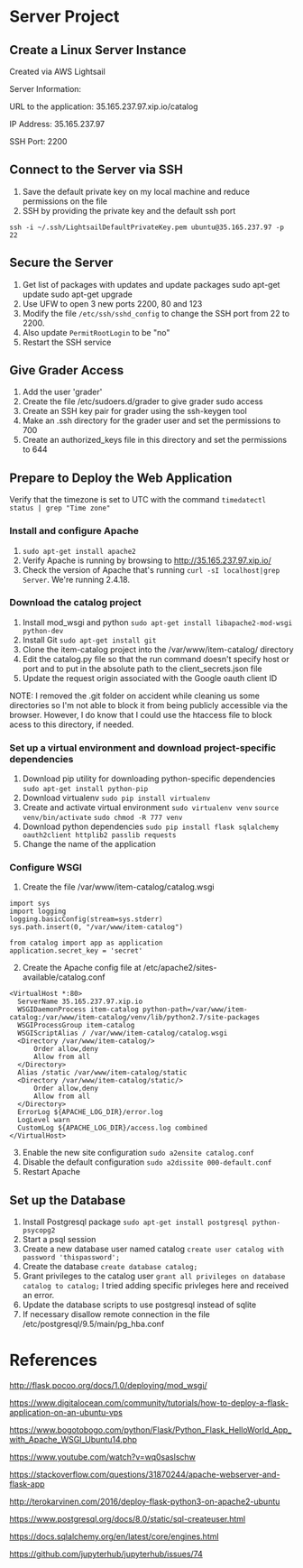 # Server Project

## Create a Linux Server Instance
Created via AWS Lightsail<p>
Server Information:<p>
  URL to the application:  35.165.237.97.xip.io/catalog
  <p>IP Address: 35.165.237.97<p>
  <p>SSH Port: 2200


## Connect to the Server via SSH
1. Save the default private key on my local machine and reduce permissions on the file
2. SSH by providing the private key and the default ssh port

  `ssh -i ~/.ssh/LightsailDefaultPrivateKey.pem ubuntu@35.165.237.97 -p 22`
  

## Secure the Server
1. Get list of packages with updates and update packages
  sudo apt-get update
  sudo apt-get upgrade
2. Use UFW to open 3 new ports 2200, 80 and 123
3. Modify the file `/etc/ssh/sshd_config` to change the SSH port from 22 to 2200. 
4. Also update `PermitRootLogin` to be "no"
5. Restart the SSH service

## Give Grader Access
1. Add the user 'grader'
2. Create the file /etc/sudoers.d/grader to give grader sudo access
3. Create an SSH key pair for grader using the ssh-keygen tool
4. Make an .ssh directory for the grader user and set the permissions to 700
5. Create an authorized_keys file in this directory and set the permissions to 644

## Prepare to Deploy the Web Application
Verify that the timezone is set to UTC with the command `timedatectl status | grep "Time zone"`

### Install and configure Apache
1. `sudo apt-get install apache2`
2. Verify Apache is running by browsing to http://35.165.237.97.xip.io/
3. Check the version of Apache that's running `curl -sI localhost|grep Server`.  We're running 2.4.18.

### Download the catalog project
1. Install mod_wsgi and python `sudo apt-get install libapache2-mod-wsgi python-dev`
2. Install Git `sudo apt-get install git`
3. Clone the item-catalog project into the /var/www/item-catalog/ directory
4. Edit the catalog.py file so that the run command doesn't specify host or port and to put in the absolute path to the client_secrets.json file
5. Update the request origin associated with the Google oauth client ID
<p>NOTE:  I removed the .git folder on accident while cleaning us some directories so I'm not able to block it from being publicly accessible via the browser.  However, I do know that I could use the htaccess file to block acess to this directory, if needed.

### Set up a virtual environment and download project-specific dependencies
1. Download pip utility for downloading python-specific dependencies `sudo apt-get install python-pip`
2. Download virtualenv `sudo pip install virtualenv`
3. Create and activate virtual environment
  `sudo virtualenv venv`
  `source venv/bin/activate`
  `sudo chmod -R 777 venv`
4. Download python dependencies
  `sudo pip install flask sqlalchemy oauth2client httplib2 passlib requests`
5. Change the name of the application
  
### Configure WSGI
1.  Create the file /var/www/item-catalog/catalog.wsgi
  ```
  import sys
  import logging
  logging.basicConfig(stream=sys.stderr)
  sys.path.insert(0, "/var/www/item-catalog")

  from catalog import app as application
  application.secret_key = 'secret'
  ```
2. Create the Apache config file at /etc/apache2/sites-available/catalog.conf
  ```
  <VirtualHost *:80>
    ServerName 35.165.237.97.xip.io
    WSGIDaemonProcess item-catalog python-path=/var/www/item-catalog:/var/www/item-catalog/venv/lib/python2.7/site-packages
    WSGIProcessGroup item-catalog
    WSGIScriptAlias / /var/www/item-catalog/catalog.wsgi
    <Directory /var/www/item-catalog/>
        Order allow,deny
        Allow from all
    </Directory>
    Alias /static /var/www/item-catalog/static
    <Directory /var/www/item-catalog/static/>
        Order allow,deny
        Allow from all
    </Directory>
    ErrorLog ${APACHE_LOG_DIR}/error.log
    LogLevel warn
    CustomLog ${APACHE_LOG_DIR}/access.log combined
</VirtualHost>
  ```
3. Enable the new site configuration `sudo a2ensite catalog.conf`
4. Disable the default configuration `sudo a2dissite 000-default.conf`
5. Restart Apache


## Set up the Database
1. Install Postgresql package `sudo apt-get install postgresql python-psycopg2`
2. Start a psql session
3. Create a new database user named catalog `create user catalog with password 'thispassword';`
4. Create the database `create database catalog;`
5. Grant privileges to the catalog user `grant all privileges on database catalog to catalog;` I tried adding specific privleges here and received an error.
6. Update the database scripts to use postgresql instead of sqlite
7. If necessary disallow remote connection in the file /etc/postgresql/9.5/main/pg_hba.conf


# References
http://flask.pocoo.org/docs/1.0/deploying/mod_wsgi/<p>
https://www.digitalocean.com/community/tutorials/how-to-deploy-a-flask-application-on-an-ubuntu-vps<p>
https://www.bogotobogo.com/python/Flask/Python_Flask_HelloWorld_App_with_Apache_WSGI_Ubuntu14.php<p>
https://www.youtube.com/watch?v=wq0saslschw<p>
https://stackoverflow.com/questions/31870244/apache-webserver-and-flask-app<p>
http://terokarvinen.com/2016/deploy-flask-python3-on-apache2-ubuntu<p>
https://www.postgresql.org/docs/8.0/static/sql-createuser.html<p>
https://docs.sqlalchemy.org/en/latest/core/engines.html<p>
https://github.com/jupyterhub/jupyterhub/issues/74
